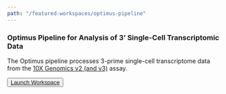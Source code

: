 ```yaml
---
path: "/featured-workspaces/optimus-pipeline"
---
```


### Optimus Pipeline for Analysis of 3’ Single-Cell Transcriptomic Data

The Optimus pipeline processes 3-prime single-cell transcriptome data from the [10X Genomics v2 (and v3)](https://www.10xgenomics.com/solutions/single-cell) assay.

<button dark>[Launch Workspace](https://anvil.terra.bio/#workspaces/help-gatk/HCA_Optimus_Pipeline)</button>

